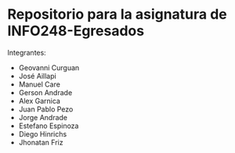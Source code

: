 # Repositorio para la asignatura de INFO248-Egresados
Integrantes: 
<ul>
  <li>Geovanni Curguan</li>
  <li>José Aillapi</li>
  <li>Manuel Care</li>
  <li>Gerson Andrade</li>
  <li>Alex Garnica</li>
  <li>Juan Pablo Pezo</li>
  <li>Jorge Andrade</li>
  <li>Estefano Espinoza</li>
  <li>Diego Hinrichs</li>
  <li>Jhonatan Friz</li>
<ul>
             
